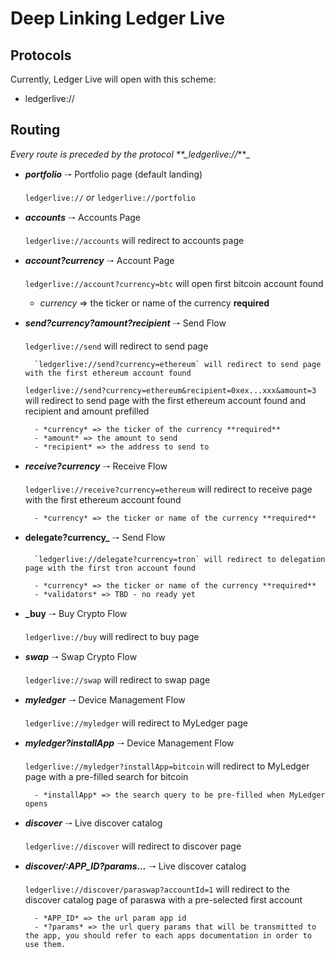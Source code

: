 # Deep Linking Ledger Live

## Protocols

Currently, Ledger Live will open with this scheme:

- ledgerlive://

## Routing

_Every route is preceded by the protocol \*\*\_ledgerlive://_\*\*\_

- **_portfolio_** 🠒 Portfolio page (default landing)

  `ledgerlive://` _or_ `ledgerlive://portfolio`

- **_accounts_** 🠒 Accounts Page

  `ledgerlive://accounts` will redirect to accounts page

- **_account?currency_** 🠒 Account Page

  `ledgerlive://account?currency=btc` will open first bitcoin account found

  - _currency_ => the ticker or name of the currency **required**

- **_send?currency?amount?recipient_** 🠒 Send Flow

  `ledgerlive://send` will redirect to send page

      	`ledgerlive://send?currency=ethereum` will redirect to send page with the first ethereum account found

  `ledgerlive://send?currency=ethereum&recipient=0xex...xxx&amount=3` will redirect to send page with the first ethereum account found and recipient and amount prefilled

      	- *currency* => the ticker of the currency **required**
      	- *amount* => the amount to send
      	- *recipient* => the address to send to

- **_receive?currency_** 🠒 Receive Flow

  `ledgerlive://receive?currency=ethereum` will redirect to receive page with the first ethereum account found

      	- *currency* => the ticker or name of the currency **required**

- **delegate?currency\_** 🠒 Send Flow

      	`ledgerlive://delegate?currency=tron` will redirect to delegation page with the first tron account found

      	- *currency* => the ticker or name of the currency **required**
      	- *validators* => TBD - no ready yet

* **\_buy** 🠒 Buy Crypto Flow

  `ledgerlive://buy` will redirect to buy page

* **_swap_** 🠒 Swap Crypto Flow

  `ledgerlive://swap` will redirect to swap page

* **_myledger_** 🠒 Device Management Flow

  `ledgerlive://myledger` will redirect to MyLedger page

* **_myledger?installApp_** 🠒 Device Management Flow

  `ledgerlive://myledger?installApp=bitcoin` will redirect to MyLedger page with a pre-filled search for bitcoin

        - *installApp* => the search query to be pre-filled when MyLedger opens

- **_discover_** 🠒 Live discover catalog

  `ledgerlive://discover` will redirect to discover page

- **_discover/:APP_ID?params..._** 🠒 Live discover catalog

  `ledgerlive://discover/paraswap?accountId=1` will redirect to the discover catalog page of paraswa with a pre-selected first account

        - *APP_ID* => the url param app id
        - *?params* => the url query params that will be transmitted to the app, you should refer to each apps documentation in order to use them.
